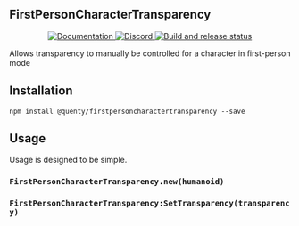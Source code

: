 ## FirstPersonCharacterTransparency
<div align="center">
  <a href="http://quenty.github.io/api/">
    <img src="https://img.shields.io/badge/docs-website-green.svg" alt="Documentation" />
  </a>
  <a href="https://discord.gg/mhtGUS8">
    <img src="https://img.shields.io/badge/discord-nevermore-blue.svg" alt="Discord" />
  </a>
  <a href="https://github.com/Quenty/NevermoreEngine/actions">
    <img src="https://github.com/Quenty/NevermoreEngine/actions/workflows/build.yml/badge.svg" alt="Build and release status" />
  </a>
</div>

Allows transparency to manually be controlled for a character in first-person mode

## Installation
```
npm install @quenty/firstpersoncharactertransparency --save
```

## Usage
Usage is designed to be simple.

### `FirstPersonCharacterTransparency.new(humanoid)`

### `FirstPersonCharacterTransparency:SetTransparency(transparency)`

